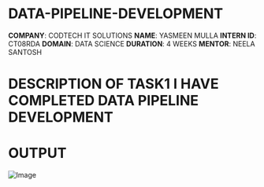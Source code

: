 # DATA-PIPELINE-DEVELOPMENT
**COMPANY**: CODTECH IT SOLUTIONS
**NAME**: YASMEEN MULLA
**INTERN ID**: CT08RDA
**DOMAIN**: DATA SCIENCE
**DURATION**: 4 WEEKS
**MENTOR**: NEELA SANTOSH
# DESCRIPTION OF TASK1 I HAVE COMPLETED DATA PIPELINE DEVELOPMENT
# OUTPUT
![Image](https://github.com/user-attachments/assets/bd17eccb-cd6c-4e8a-b712-40d9b103c8f0)
